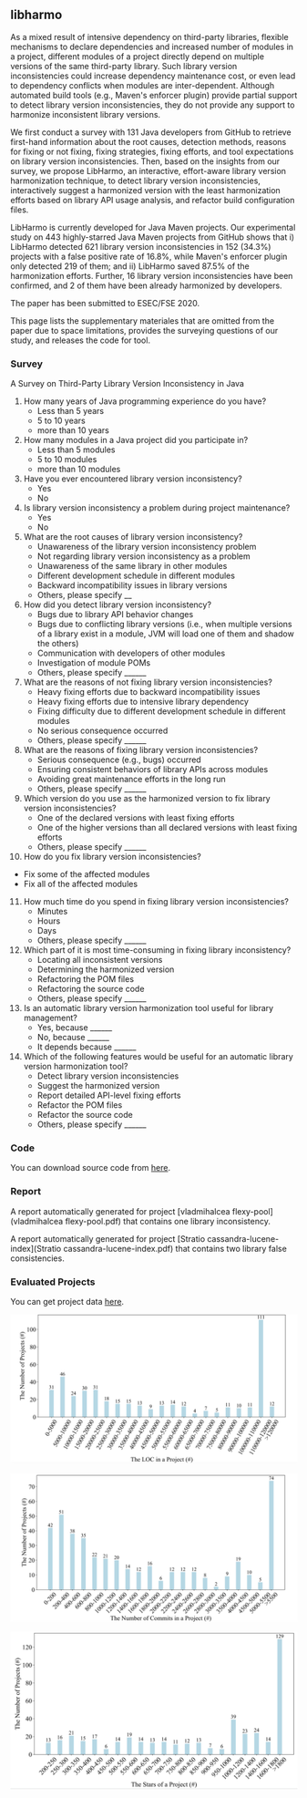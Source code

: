 ## libharmo

As a mixed result of intensive dependency on third-party libraries, flexible mechanisms to declare dependencies and increased number of modules in a project, different modules of a project directly depend on multiple versions of the same third-party library. Such library version inconsistencies could increase dependency maintenance cost, or even lead to dependency conflicts when modules are inter-dependent. Although automated build tools (e.g., Maven's enforcer plugin) provide partial support to detect library version inconsistencies, they do not provide any support to harmonize inconsistent library versions.

We first conduct a survey with 131 Java developers from GitHub to retrieve first-hand information about the root causes, detection methods, reasons for fixing or not fixing, fixing strategies, fixing efforts, and tool expectations on library version inconsistencies. Then, based on the insights from our survey, we propose LibHarmo, an interactive, effort-aware library version harmonization technique, to detect library version inconsistencies, interactively suggest a harmonized version with the least harmonization efforts based on library API usage analysis, and refactor build configuration files.

LibHarmo is currently developed for Java Maven projects. Our experimental study on 443 highly-starred Java Maven projects from GitHub shows that i) LibHarmo detected 621 library version inconsistencies in 152 (34.3%) projects with a false positive rate of 16.8%, while Maven's enforcer plugin only detected 219 of them; and ii) LibHarmo saved 87.5% of the harmonization efforts. Further, 16 library version inconsistencies have been confirmed, and 2 of them have been already harmonized by developers.

The paper has been submitted to ESEC/FSE 2020.    

This page lists the supplementary materiales that are omitted from the paper due to space limitations, provides the surveying questions of our study, and releases the code for tool.

### Survey

A Survey on Third-Party Library Version Inconsistency in Java



1. How many years of Java programming experience do you have?
   * Less than 5 years
   * 5 to 10 years
   * more than 10 years
3. How many modules in a Java project did you participate in?
   * Less than 5 modules
   * 5 to 10 modules
   * more than 10 modules
5. Have you ever encountered library version inconsistency?
   * Yes
   * No
4. Is library version inconsistency a problem during project maintenance?
   - Yes
   - No
5. What are the root causes of library version inconsistency?
   * Unawareness of the library version inconsistency problem
   * Not regarding library version inconsistency as a problem
   * Unawareness of the same library in other modules
   * Different development schedule in different modules
   * Backward incompatibility issues in library versions
   * Others, please specify __
6. How did you detect library version inconsistency?
   * Bugs due to library API behavior changes
   * Bugs due to conflicting library versions (i.e., when multiple versions of a library exist in a module, JVM will load one of them and shadow the others)
   * Communication with developers of other modules
   * Investigation of module POMs
   * Others, please specify ______
7. What are the reasons of not fixing library version inconsistencies?
   * Heavy fixing efforts due to backward incompatibility issues
   * Heavy fixing efforts due to intensive library dependency
   * Fixing difficulty due to different development schedule in different modules
   * No serious consequence occurred
   * Others, please specify ______
8. What are the reasons of fixing library version inconsistencies?
   * Serious consequence (e.g., bugs) occurred
   * Ensuring consistent behaviors of library APIs across modules
   * Avoiding great maintenance efforts in the long run
   * Others, please specify ______
9. Which version do you use as the harmonized version to fix library version inconsistencies?
   * One of the declared versions with least fixing efforts
   * One of the higher versions than all declared versions with least fixing efforts
   * Others, please specify ______
10. How do you fix library version inconsistencies?
   * Fix some of the affected modules
   * Fix all of the affected modules
11. How much time do you spend in fixing library version inconsistencies?
    * Minutes
    * Hours
    * Days
    * Others, please specify ______
12. Which part of it is most time-consuming in fixing library inconsistency?
    * Locating all inconsistent versions
    * Determining the harmonized version
    * Refactoring the POM files
    * Refactoring the source code
    * Others, please specify ______
13. Is an automatic library version harmonization tool useful for library management?
    * Yes, because ______
    * No, because ______
    * It depends because ______
14. Which of the following features would be useful for an automatic library version harmonization tool?
    * Detect library version inconsistencies
    * Suggest the harmonized version
    * Report detailed API-level fixing efforts
    * Refactor the POM files
    * Refactor the source code
    * Others, please specify ______





### Code

You can download source code from [here](code.zip).



### Report

A report automatically generated for project [vladmihalcea flexy-pool](vladmihalcea flexy-pool.pdf) that contains one library inconsistency.

A report automatically generated for project [Stratio cassandra-lucene-index](Stratio cassandra-lucene-index.pdf) that contains two library false consistencies.

### Evaluated Projects

You can get project data [here](projects.csv).

![LOC](loc.png)



![commits](commits.png)



![star](stars.png)

